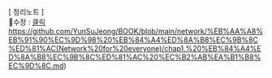 [ 정리노트 ]  
  🐰수정 : [클릭](https://github.com/YunSuJeong/BOOK/blob/main/network/%EB%AA%A8%EB%91%90%EC%9D%98%20%EB%84%A4%ED%8A%B8%EC%9B%8C%ED%81%AC(Network%20for%20everyone)/chap1.%20%EB%84%A4%ED%8A%B8%EC%9B%8C%ED%81%AC%20%EC%B2%AB%EA%B1%B8%EC%9D%8C.md)https://github.com/YunSuJeong/BOOK/blob/main/network/%EB%AA%A8%EB%91%90%EC%9D%98%20%EB%84%A4%ED%8A%B8%EC%9B%8C%ED%81%AC(Network%20for%20everyone)/chap1.%20%EB%84%A4%ED%8A%B8%EC%9B%8C%ED%81%AC%20%EC%B2%AB%EA%B1%B8%EC%9D%8C.md)
